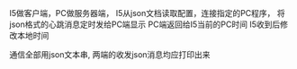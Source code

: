 I5做客户端，PC做服务器端，
I5从json文档读取配置，连接指定的PC程序，
将json格式的心跳消息定时发给PC端显示
PC端返回给I5当前的PC时间
I5收到后修改本地时间

通信全部用json文本串,
两端的收发json消息均应打印出来

